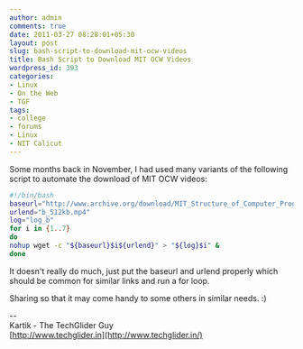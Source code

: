 ```yaml
---
author: admin
comments: true
date: 2011-03-27 08:28:01+05:30
layout: post
slug: bash-script-to-download-mit-ocw-videos
title: Bash Script to Download MIT OCW Videos
wordpress_id: 393
categories:
- Linux
- On the Web
- TGF
tags:
- college
- forums
- Linux
- NIT Calicut
---
```


Some months back in November, I had used many variants of the following script to automate the download of MIT OCW videos:

```bash
#!/bin/bash
baseurl="http://www.archive.org/download/MIT_Structure_of_Computer_Programs_1986/lec"
urlend="b_512kb.mp4"
log="log_b"
for i in {1..7}
do
nohup wget -c "${baseurl}$i${urlend}" > "${log}$i" &
done
```
It doesn't really do much, just put the baseurl and urlend properly which should be common for similar links and run a for loop.

Sharing so that it may come handy to some others in similar needs. :)


--  
Kartik - The TechGlider Guy  
[http://www.techglider.in](http://www.techglider.in/)

